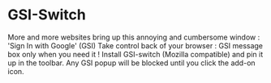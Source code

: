 # GSI-Switch
More and more websites bring up this annoying and cumbersome window : 'Sign In with Google' (GSI)
Take control back of your browser : GSI message box only when you need it !
Install GSI-switch (Mozilla compatible) and pin it up in the toolbar.
Any GSI popup will be blocked until you click the add-on icon.
